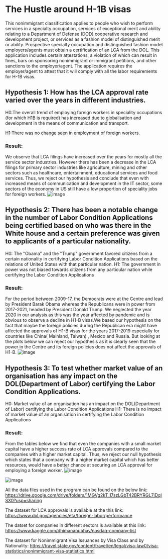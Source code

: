 # The Hustle around H-1B visas

This nonimmigrant classification applies to people who wish to perform services in a specialty occupation, services of exceptional merit and ability relating to a Department of Defense (DOD) cooperative research and development project, or services as a fashion model of distinguished merit or ability. Prospective specialty occupation and distinguished fashion model employers/agents must obtain a certification of an LCA from the DOL. This application includes certain attestations, a violation of which can result in fines, 
bars on sponsoring nonimmigrant or immigrant petitions, and other sanctions to the employer/agent. The application requires the employer/agent to attest that it will comply with all the labor requirements for H-1B visas.

## Hypothesis 1: How has the LCA approval rate varied over the years in different industries.

H0:The overall trend of employing foreign workers in speciality occupations (for which H1B is required) has increased
due to globalisation and development in the means of communication and transport.

H1:There was no change seen in employment of foreign workers.

### Result:
We observe that LCA filings have increased over the years for mostly all the service sector industries. However there has been a decrease in the LCA filings for primary sector industries like agriculture, mining and other sectors such as healthcare, entertainment, educational services and food services. Thus, we reject our hypothesis and conclude that even with increased means of communication and development in the IT sector, some sectors of the economy in US still have a low proportion of speciality jobs for foreign workers.
![image](https://user-images.githubusercontent.com/77983689/117743586-aaaf6c00-b1cc-11eb-9680-c27cdebc684b.png)



## Hypothesis 2: There has been a notable change in the number of Labor Condition Applications being certified based on who was there in the White house and a certain preference was given to applicants of a particular nationality.

H0: The "Obama" and the "Trump" government favored citizens from a certain nationality in certifying Labor Condition Applications based on the relations of United States with that particular nation.
H1: The government in power was not biased towards citizens from any particular nation while certifying the Labor Condition Applications

### Result:
For the period between 2009-17, the Democrats were at the Centre and lead by President Barak Obama whereas the Republicans were in power from 2017-2021, headed by President Donald Trump. We neglected the year 2020 in our analysis as this was the year affected by pandemic and is obvious to observe a decline in H1-B visas.We based our hypothesis on the fact that maybe the foreign policies during the Republican era might have affected the approvals of H1-B visas for the years 2017-2019 especially for countries like China( Mainland, Taiwan) , Mexico and Russia. But looking at the plots below we can reject our hypothesis as it is clearly seen that the power in the Centre and its foreign policies does not affect the approvals of H1-B.
![image](https://user-images.githubusercontent.com/77983689/117743825-2c9f9500-b1cd-11eb-959b-1bec321ca736.png)



## Hypothesis 3: To test whether market value of an organisation has any impact on the DOL(Department of Labor) certifying the Labor Condition Applications.

H0: Market value of an organisation has an impact on the DOL(Department of Labor) certifying the Labor Condition Applications
H1: There is no impact of market value of an organisation in certifying the Labor Condition Applications

### Result:
From the tables below we find that even the companies with a small market capital have a higher success rate of LCA approvals compared to the companies with a higher market capital. Thus, we reject our null hypothesis which states that a company with a higher market capital which has better resources, would have a better chance at securing an LCA approval for employing a foreign worker.
![image](https://user-images.githubusercontent.com/77983689/117744050-8e5fff00-b1cd-11eb-86b0-5e9070f013de.png)

![image](https://user-images.githubusercontent.com/77983689/117744024-843e0080-b1cd-11eb-9e42-cf0e82858269.png)





All the data files used in the program can be found on the below link:
https://drive.google.com/drive/folders/1MGVg2kT_17szLGbT42BRYRGL7iDqlSX0?usp=sharing

The dataset for LCA approvals is available at the this link:
https://www.dol.gov/agencies/eta/foreign-labor/performance

The datset for companies in different sectors is available at this link:
https://www.kaggle.com/dhimananubhav/nasdaq-company-list

The dataset for Nonimmigrant Visa Issuances by Visa Class and by Nationality:
https://travel.state.gov/content/travel/en/legal/visa-law0/visa-statistics/nonimmigrant-visa-statistics.html
